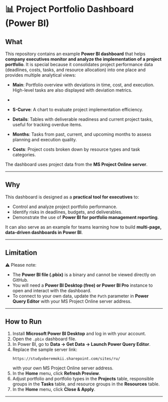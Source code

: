 # 📊 Project Portfolio Dashboard (Power BI)

## What
This repository contains an example **Power BI dashboard** that helps **company executives monitor and analyze the implementation of a project portfolio**. It is special because it consolidates project performance data (deadlines, costs, tasks, and resource allocation) into one place and provides multiple analytical views:

- **Main**: Portfolio overview with deviations in time, cost, and execution. High-level tasks are also displayed with deviation metrics.

- 
- **S-Curve**: A chart to evaluate project implementation efficiency.  
- **Details**: Tables with deliverable readiness and current project tasks, useful for tracking overdue items.  
- **Months**: Tasks from past, current, and upcoming months to assess planning and execution quality.  
- **Costs**: Project costs broken down by resource types and task categories.  

The dashboard uses project data from the **MS Project Online server**.

---

## Why
This dashboard is designed as a **practical tool for executives** to:
- Control and analyze project portfolio performance.  
- Identify risks in deadlines, budgets, and deliverables.  
- Demonstrate the use of **Power BI for portfolio management reporting**.  

It can also serve as an example for teams learning how to build **multi-page, data-driven dashboards in Power BI**.

---

## Limitation
⚠️ Please note:
- The **Power BI file (.pbix)** is a binary and cannot be viewed directly on GitHub.  
- You will need a **Power BI Desktop (free) or Power BI Pro** instance to open and interact with the dashboard.  
- To connect to your own data, update the `Path` parameter in **Power Query Editor** with your MS Project Online server address.  

---

## How to Run
1. Install **Microsoft Power BI Desktop** and log in with your account.  
2. Open the `.pbix` dashboard file.  
3. In Power BI, go to **Data → Get Data → Launch Power Query Editor**.  
4. Replace the sample server link:  
   ```
   https://studyoberemokii.sharepoint.com/sites/ru/
   ```  
   with your own MS Project Online server address.  
5. In the **Home** menu, click **Refresh Preview**.  
6. Adjust portfolio and portfolio types in the **Projects** table, responsible groups in the **Tasks** table, and resource groups in the **Resources** table.  
7. In the **Home** menu, click **Close & Apply**.  

---

